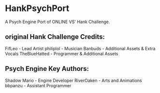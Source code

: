 # HankPsychPort
A Psych Engine Port of ONLINE VS' Hank Challenge.

## original Hank Challenge Credits:

FifLeo - Lead Artist
philiplol - Musician
Banbuds - Additional Assets & Extra Vocals
TheBlueHatted - Programmer & Additional Assets

## Psych Engine Key Authors:

Shadow Mario - Engine Developer
RiverOaken - Arts and Animations
bbpanzu - Assistant Programmer

